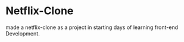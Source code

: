 # Netflix-Clone
made a netflix-clone as a project in starting days of learning front-end Development.
